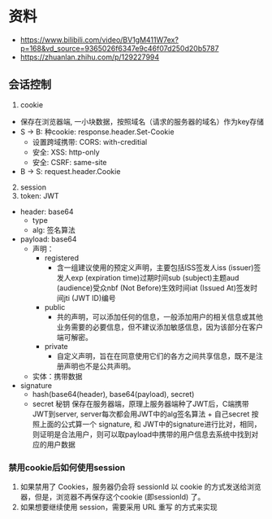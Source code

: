 # 资料
- https://www.bilibili.com/video/BV1gM411W7ex?p=168&vd_source=9365026f6347e9c46f07d250d20b5787
- https://zhuanlan.zhihu.com/p/129227994

## 会话控制
1. cookie
  - 保存在浏览器端, 一小块数据，按照域名（请求的服务器的域名）作为key存储
  - S -> B: 种cookie: response.header.Set-Cookie
    - 设置跨域携带: CORS: with-creditial
    - 安全: XSS: http-only
    - 安全: CSRF: same-site
  - B -> S: request.header.Cookie
2. session
3. token: JWT
  - header: base64
    - type
    - alg: 签名算法
  - payload: base64
    - 声明：
      - registered
        - 含一组建议使用的预定义声明，主要包括ISS签发人iss (issuer)签发人exp (expiration time)过期时间sub (subject)主题aud (audience)受众nbf (Not Before)生效时间iat (Issued At)签发时间jti (JWT ID)编号
      - public
        - 共的声明，可以添加任何的信息，一般添加用户的相关信息或其他业务需要的必要信息，但不建议添加敏感信息，因为该部分在客户端可解密。
      - private
        - 自定义声明，旨在在同意使用它们的各方之间共享信息，既不是注册声明也不是公共声明。
    - 实体：携带数据
  - signature
    - hash(base64(header), base64(payload), secret)
    - secret 秘钥 保存在服务器端，原理上服务器端种了JWT后，C端携带JWT到server, server每次都会用JWT中的alg签名算法 + 自己secret 按照上面的公式算一个 signature, 和 JWT中的signature进行比对，相同，则证明是合法用户，则可以取payload中携带的用户信息去系统中找到对应的用户数据

  ### 禁用cookie后如何使用session
  1. 如果禁用了 Cookies，服务器仍会将 sessionId 以 cookie 的方式发送给浏览器，但是，浏览器不再保存这个cookie (即sessionId) 了。
  2. 如果想要继续使用 session，需要采用 URL 重写 的方式来实现


